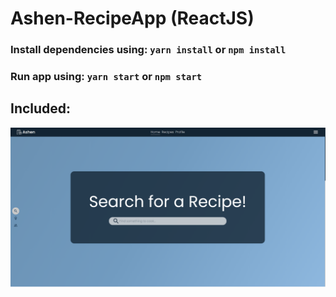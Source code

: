 # Ashen-RecipeApp (ReactJS) #

### Install dependencies using: `yarn install` or `npm install` ###
### Run app using: `yarn start` or `npm start` ###

## Included: ##

<img src="/demo/home.png" alt=""/>
